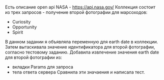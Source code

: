 Есть описание open api NASA - https://api.nasa.gov/ 
Коллекция состоит из трех запросов - получение
второй фотографии для марсоходов:
- Curiosity
- Opportunity
- Spirit

В данном задании я объявляла переменную для earth date
в коллекции. Затем вытаскивала значение идентификатора для
второй фотографии, согласно тестовому заданию.
Добавила извлечение значения earth date для второй фотографии из:
- вкладки Params для запроса
- тела ответа сервера
Сравнила эти значаения и написала тест.
